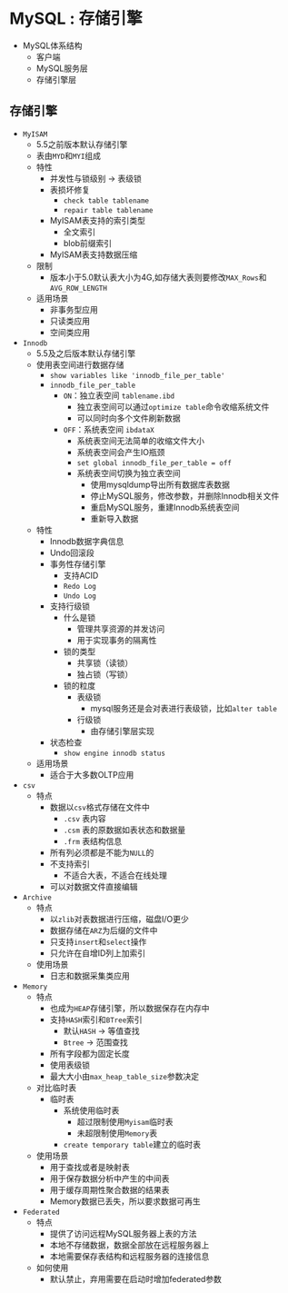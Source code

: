 # MySQL : 存储引擎

* MySQL体系结构
    * 客户端
    * MySQL服务层
    * 存储引擎层

## 存储引擎

* `MyISAM`
    * 5.5之前版本默认存储引擎
    * 表由`MYD`和`MYI`组成
    * 特性
        * 并发性与锁级别 -> 表级锁
        * 表损坏修复
            * `check table tablename`
            * `repair table tablename`
        * MyISAM表支持的索引类型
            * 全文索引
            * blob前缀索引
        * MyISAM表支持数据压缩
    * 限制
        * 版本小于5.0默认表大小为4G,如存储大表则要修改`MAX_Rows`和`AVG_ROW_LENGTH`
    * 适用场景
        * 非事务型应用
        * 只读类应用
        * 空间类应用
* `Innodb`
    * 5.5及之后版本默认存储引擎
    * 使用表空间进行数据存储
        * `show variables like 'innodb_file_per_table'`
        * `innodb_file_per_table`
            * `ON`：独立表空间 `tablename.ibd`
                * 独立表空间可以通过`optimize table`命令收缩系统文件
                * 可以同时向多个文件刷新数据
            * `OFF`：系统表空间 `ibdataX`
                * 系统表空间无法简单的收缩文件大小
                * 系统表空间会产生IO瓶颈
                * `set global innodb_file_per_table = off`
                * 系统表空间切换为独立表空间
                    * 使用mysqldump导出所有数据库表数据
                    * 停止MySQL服务，修改参数，并删除Innodb相关文件
                    * 重启MySQL服务，重建Innodb系统表空间
                    * 重新导入数据
    * 特性
        * Innodb数据字典信息
        * Undo回滚段
        * 事务性存储引擎
            * 支持ACID
            * `Redo Log`
            * `Undo Log`
        * 支持行级锁
            * 什么是锁
                * 管理共享资源的并发访问
                * 用于实现事务的隔离性
            * 锁的类型
                * 共享锁（读锁）
                * 独占锁（写锁）
            * 锁的粒度
                * 表级锁
                    * mysql服务还是会对表进行表级锁，比如`alter table`
                * 行级锁
                    * 由存储引擎层实现
        * 状态检查
            * `show engine innodb status`
    * 适用场景
        * 适合于大多数OLTP应用
* `csv`
    * 特点
        * 数据以`csv`格式存储在文件中
            * `.csv` 表内容
            * `.csm` 表的原数据如表状态和数据量
            * `.frm` 表结构信息
        * 所有列必须都是不能为`NULL`的
        * 不支持索引
            * 不适合大表，不适合在线处理
        * 可以对数据文件直接编辑
* `Archive`
    * 特点
        * 以`zlib`对表数据进行压缩，磁盘I/O更少
        * 数据存储在`ARZ`为后缀的文件中
        * 只支持`insert`和`select`操作
        * 只允许在自增ID列上加索引
    * 使用场景
        * 日志和数据采集类应用
* `Memory`
    * 特点
        * 也成为`HEAP`存储引擎，所以数据保存在内存中
        * 支持`HASH`索引和`BTree`索引
            * 默认`HASH` -> 等值查找
            * `Btree` -> 范围查找
        * 所有字段都为固定长度
        * 使用表级锁
        * 最大大小由`max_heap_table_size`参数决定
    * 对比临时表
        * 临时表
            * 系统使用临时表
                * 超过限制使用`Myisam`临时表
                * 未超限制使用`Memory`表
            * `create temporary table`建立的临时表
    * 使用场景
        * 用于查找或者是映射表
        * 用于保存数据分析中产生的中间表
        * 用于缓存周期性聚合数据的结果表
        * Memory数据已丢失，所以要求数据可再生
* `Federated`
    * 特点
        * 提供了访问远程MySQL服务器上表的方法
        * 本地不存储数据，数据全部放在远程服务器上
        * 本地需要保存表结构和远程服务器的连接信息
    * 如何使用
        * 默认禁止，弃用需要在启动时增加federated参数